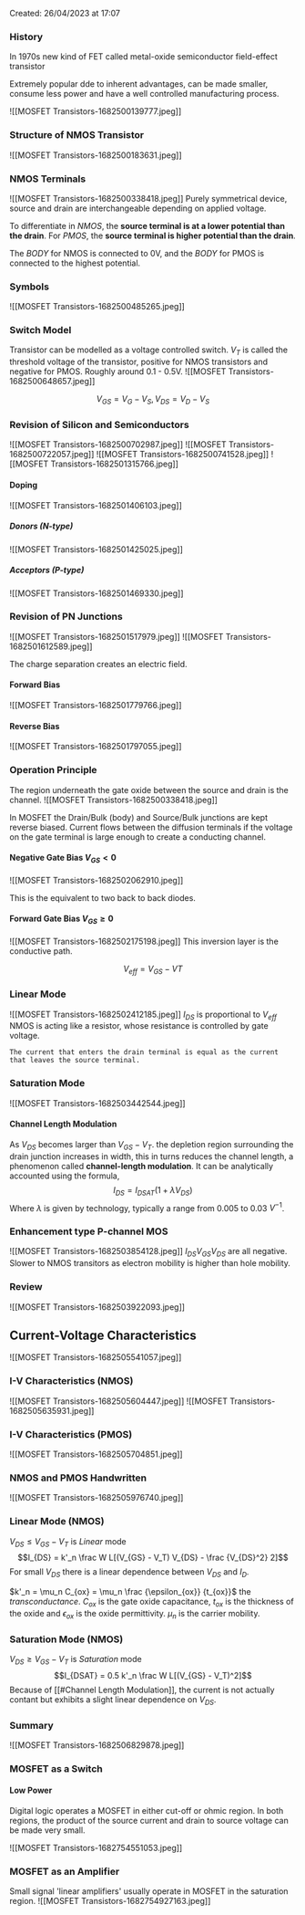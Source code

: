 Created: 26/04/2023 at 17:07

### History
In 1970s new kind of FET called metal-oxide semiconductor field-effect transistor

Extremely popular dde to inherent advantages, can be made smaller, consume less power and have a well controlled manufacturing process.

![[MOSFET Transistors-1682500139777.jpeg]]

### Structure of NMOS Transistor
![[MOSFET Transistors-1682500183631.jpeg]]

### NMOS Terminals
![[MOSFET Transistors-1682500338418.jpeg]]
Purely symmetrical device, source and drain are interchangeable depending on applied voltage.

To differentiate in *NMOS*, the **source terminal is at a lower potential than the drain**.
For *PMOS*, the **source terminal is higher potential than the drain**.

The *BODY* for NMOS is connected to 0V, and the *BODY* for PMOS is connected to the highest potential.

### Symbols
![[MOSFET Transistors-1682500485265.jpeg]]

### Switch Model
Transistor can be modelled as a voltage controlled switch.
$V_T$ is called the threshold voltage of the transistor, positive for NMOS transistors and negative for PMOS. Roughly around 0.1 - 0.5V.
![[MOSFET Transistors-1682500648657.jpeg]]

$$V_{GS} = V_G - V_S, V_{DS} = V_D - V_S$$

### Revision of Silicon and Semiconductors
![[MOSFET Transistors-1682500702987.jpeg]]
![[MOSFET Transistors-1682500722057.jpeg]]
![[MOSFET Transistors-1682500741528.jpeg]]
![[MOSFET Transistors-1682501315766.jpeg]]

#### Doping
![[MOSFET Transistors-1682501406103.jpeg]]

##### Donors (N-type)
![[MOSFET Transistors-1682501425025.jpeg]]

##### Acceptors (P-type)
![[MOSFET Transistors-1682501469330.jpeg]]

### Revision of PN Junctions
![[MOSFET Transistors-1682501517979.jpeg]]
![[MOSFET Transistors-1682501612589.jpeg]]

The charge separation creates an electric field.

#### Forward Bias
![[MOSFET Transistors-1682501779766.jpeg]]

#### Reverse Bias
![[MOSFET Transistors-1682501797055.jpeg]]

### Operation Principle
The region underneath the gate oxide between the source and drain is the channel.
![[MOSFET Transistors-1682500338418.jpeg]]

In MOSFET the Drain/Bulk (body) and Source/Bulk junctions are kept reverse biased.
Current flows between the diffusion terminals if the voltage on the gate terminal is large enough to create a conducting channel.

#### Negative Gate Bias $V_{GS} < 0$
![[MOSFET Transistors-1682502062910.jpeg]]

This is the equivalent to two back to back diodes.

#### Forward Gate Bias $V_{GS} \geq 0$
![[MOSFET Transistors-1682502175198.jpeg]]
This inversion layer is the conductive path.

$$V_{eff} = V_{GS} - V{T}$$

### Linear Mode
![[MOSFET Transistors-1682502412185.jpeg]]
$I_{DS}$ is proportional to $V_{eff}$
NMOS is acting like a resistor, whose resistance is controlled by gate voltage.
```ad-important
The current that enters the drain terminal is equal as the current that leaves the source terminal.
```

### Saturation Mode
![[MOSFET Transistors-1682503442544.jpeg]]

#### Channel Length Modulation
As $V_{DS}$ becomes larger than $V_{GS} - V_{T}$. the depletion region surrounding the drain junction increases in width, this in turns reduces the channel length, a phenomenon called **channel-length modulation**. It can be analytically accounted using the formula,
$$I_{DS} = I_{DSAT}(1 + \lambda V_{DS})$$
Where $\lambda$ is given by technology, typically a range from 0.005 to 0.03 $V^{-1}$.

### Enhancement type P-channel MOS
![[MOSFET Transistors-1682503854128.jpeg]]
$I_{DS} V_{GS} V_{DS}$ are all negative. Slower to NMOS transitors as electron mobility is higher than hole mobility.

### Review
![[MOSFET Transistors-1682503922093.jpeg]]

## Current-Voltage Characteristics
![[MOSFET Transistors-1682505541057.jpeg]]

### I-V Characteristics (NMOS)
![[MOSFET Transistors-1682505604447.jpeg]]
![[MOSFET Transistors-1682505635931.jpeg]]

### I-V Characteristics (PMOS)
![[MOSFET Transistors-1682505704851.jpeg]]

### NMOS and PMOS Handwritten
![[MOSFET Transistors-1682505976740.jpeg]]

### Linear Mode (NMOS)
$V_{DS} \leq V_{GS} - V_T$ is *Linear* mode
$$I_{DS} = k'_n \frac W L[(V_{GS} - V_T) V_{DS} - \frac {V_{DS}^2} 2]$$
For small $V_{DS}$ there is a linear dependence between $V_{DS}$ and $I_D$.

$k'_n = \mu_n C_{ox} = \mu_n \frac {\epsilon_{ox}} {t_{ox}}$ the *transconductance*.
$C_{ox}$ is the gate oxide capacitance, $t_{ox}$ is the thickness of the oxide and $\epsilon_{ox}$ is the oxide permittivity.
$\mu_n$ is the carrier mobility.

### Saturation Mode (NMOS)
$V_{DS} \geq V_{GS} - V_T$ is *Saturation* mode
$$I_{DSAT} = 0.5 k'_n \frac W L[(V_{GS} - V_T)^2]$$
Because of [[#Channel Length Modulation]], the current is not actually contant but exhibits a slight linear dependence on $V_{DS}$.

### Summary
![[MOSFET Transistors-1682506829878.jpeg]]

### MOSFET as a Switch
#### Low Power
Digital logic operates a MOSFET in either cut-off or ohmic region. In both regions, the product of the source current and drain to source voltage can be made very small.

![[MOSFET Transistors-1682754551053.jpeg]]

### MOSFET as an Amplifier
Small signal 'linear amplifiers' usually operate in MOSFET in the saturation region.
![[MOSFET Transistors-1682754927163.jpeg]]